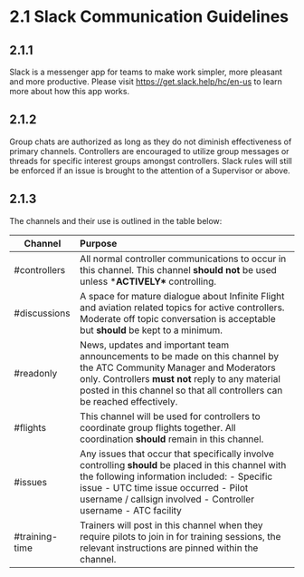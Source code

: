 # 2.1  Slack Communication Guidelines

 

## 2.1.1    

Slack is a messenger app for teams to make work simpler, more pleasant and more productive. Please visit https://get.slack.help/hc/en-us to learn more about how this app works.



## 2.1.2    

Group chats are authorized as long as they do not diminish effectiveness of primary channels. Controllers are encouraged to utilize group messages or threads for specific interest groups amongst controllers. Slack rules will still be enforced if an issue is brought to the attention of a Supervisor or above.

 

## 2.1.3   

 The channels and their use is outlined in the table below:

 

| **Channel**    | **Purpose**                                                  |
| -------------- | :----------------------------------------------------------- |
| #controllers   | All normal controller communications to occur  in this channel. This channel **should** **not** be used unless ***ACTIVELY\***  controlling. |
| #discussions   | A space for mature dialogue about Infinite  Flight and aviation related topics for active controllers. Moderate off topic  conversation is acceptable but **should** be kept to a minimum. |
| #readonly      | News, updates and important team  announcements to be made on this channel by the ATC Community Manager and  Moderators only. Controllers **must not** reply to  any material posted in this channel so that all controllers can be reached  effectively. |
| #flights       | This channel will be used for controllers to  coordinate group flights together. All coordination **should** remain in this channel. |
| #issues        | Any issues that occur that specifically  involve controlling **should** be placed in this channel with the  following information included:  -      Specific issue  -      UTC time issue occurred  -      Pilot username / callsign involved  -      Controller username  -      ATC facility |
| #training-time | Trainers  will post in this channel when they require pilots to join in for training  sessions, the relevant instructions are pinned within the channel. |

 